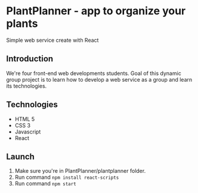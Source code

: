 # PlantPlanner - app to organize your plants

Simple web service create with React
## Introduction
We're four front-end web developments students. Goal of this dynamic group project is to learn how to develop a web service as a group and learn its technologies.

## Technologies

- HTML 5
- CSS 3
- Javascript
- React

## Launch

1. Make sure you're in PlantPlanner/plantplanner folder.
2. Run command `npm install react-scripts`
3. Run command `npm start`

